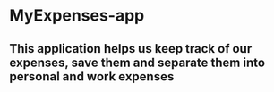 # MyExpenses-app
## This application helps us keep track of our expenses, save them and separate them into personal and work expenses

